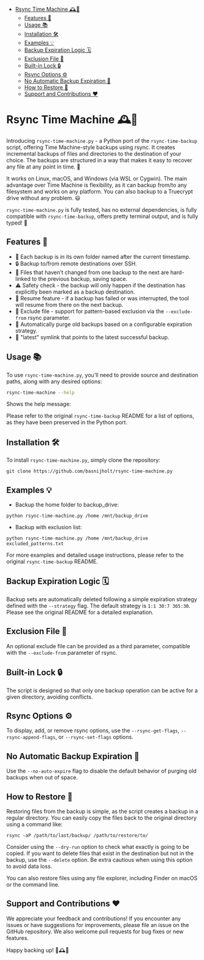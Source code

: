 <!-- START doctoc generated TOC please keep comment here to allow auto update -->
<!-- DON'T EDIT THIS SECTION, INSTEAD RE-RUN doctoc TO UPDATE -->

- [Rsync Time Machine 🕰️💾](#rsync-time-machine-)
  - [Features 🌟](#features-)
  - [Usage 📚](#usage-)
  - [Installation 🛠️](#installation-)
  - [Examples 💡](#examples-)
  - [Backup Expiration Logic 🗓️](#backup-expiration-logic-)
  - [Exclusion File 📄](#exclusion-file-)
  - [Built-in Lock 🔒](#built-in-lock-)
  - [Rsync Options ⚙️](#rsync-options-)
  - [No Automatic Backup Expiration 🚫](#no-automatic-backup-expiration-)
  - [How to Restore 🔄](#how-to-restore-)
  - [Support and Contributions ❤️](#support-and-contributions-)

<!-- END doctoc generated TOC please keep comment here to allow auto update -->

# Rsync Time Machine 🕰️💾

Introducing `rsync-time-machine.py` - a Python port of the `rsync-time-backup` script, offering Time Machine-style backups using rsync. It creates incremental backups of files and directories to the destination of your choice. The backups are structured in a way that makes it easy to recover any file at any point in time. 🚀

It works on Linux, macOS, and Windows (via WSL or Cygwin). The main advantage over Time Machine is flexibility, as it can backup from/to any filesystem and works on any platform. You can also backup to a Truecrypt drive without any problem. 😃

`rsync-time-machine.py` is fully tested, has no external dependencies, is fully compatible with `rsync-time-backup`, offers pretty terminal output, and is fully typed! 🎉

## Features 🌟

* 📁 Each backup is in its own folder named after the current timestamp.
* 🔒 Backup to/from remote destinations over SSH.
* 🔗 Files that haven't changed from one backup to the next are hard-linked to the previous backup, saving space.
* ⚠️ Safety check - the backup will only happen if the destination has explicitly been marked as a backup destination.
* 🔄 Resume feature - if a backup has failed or was interrupted, the tool will resume from there on the next backup.
* 🚫 Exclude file - support for pattern-based exclusion via the `--exclude-from` rsync parameter.
* 🧹 Automatically purge old backups based on a configurable expiration strategy.
* 🔗 "latest" symlink that points to the latest successful backup.

## Usage 📚

To use `rsync-time-machine.py`, you'll need to provide source and destination paths, along with any desired options:

```bash
rsync-time-machine --help
```
Shows the help message:

<!-- CODE:START:BASH -->
<!-- echo '```bash' -->
<!-- rsync-time-machine --help -->
<!-- echo '```' -->
<!-- CODE:END -->

<!-- OUTPUT:START -->
<!-- OUTPUT:END -->

Please refer to the original `rsync-time-backup` README for a list of options, as they have been preserved in the Python port.

## Installation 🛠️

To install `rsync-time-machine.py`, simply clone the repository:

```
git clone https://github.com/basnijholt/rsync-time-machine.py
```

## Examples 💡

* Backup the home folder to backup_drive:

```
python rsync-time-machine.py /home /mnt/backup_drive
```

* Backup with exclusion list:

```
python rsync-time-machine.py /home /mnt/backup_drive excluded_patterns.txt
```

For more examples and detailed usage instructions, please refer to the original `rsync-time-backup` README.

## Backup Expiration Logic 🗓️

Backup sets are automatically deleted following a simple expiration strategy defined with the `--strategy` flag. The default strategy is `1:1 30:7 365:30`. Please see the original README for a detailed explanation.

## Exclusion File 📄

An optional exclude file can be provided as a third parameter, compatible with the `--exclude-from` parameter of rsync.

## Built-in Lock 🔒

The script is designed so that only one backup operation can be active for a given directory, avoiding conflicts.

## Rsync Options ⚙️

To display, add, or remove rsync options, use the `--rsync-get-flags`, `--rsync-append-flags`, or `--rsync-set-flags` options.

## No Automatic Backup Expiration 🚫

Use the `--no-auto-expire` flag to disable the default behavior of purging old backups when out of space.

## How to Restore 🔄

Restoring files from the backup is simple, as the script creates a backup in a regular directory. You can easily copy the files back to the original directory using a command like:

```
rsync -aP /path/to/last/backup/ /path/to/restore/to/
```

Consider using the `--dry-run` option to check what exactly is going to be copied. If you want to delete files that exist in the destination but not in the backup, use the `--delete` option. Be extra cautious when using this option to avoid data loss.

You can also restore files using any file explorer, including Finder on macOS or the command line.

## Support and Contributions ❤️

We appreciate your feedback and contributions! If you encounter any issues or have suggestions for improvements, please file an issue on the GitHub repository. We also welcome pull requests for bug fixes or new features.

Happy backing up! 💾🕰️🎉
